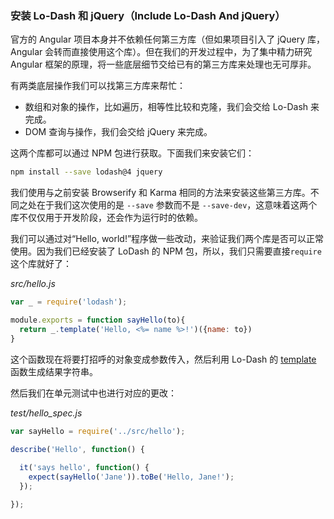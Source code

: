### 安装 Lo-Dash 和 jQuery（Include Lo-Dash And jQuery）

官方的 Angular 项目本身并不依赖任何第三方库（但如果项目引入了 jQuery 库，Angular 会转而直接使用这个库）。但在我们的开发过程中，为了集中精力研究 Angular 框架的原理，将一些底层细节交给已有的第三方库来处理也无可厚非。

有两类底层操作我们可以找第三方库来帮忙：

- 数组和对象的操作，比如遍历，相等性比较和克隆，我们会交给 Lo-Dash 来完成。
- DOM 查询与操作，我们会交给 jQuery 来完成。

这两个库都可以通过 NPM 包进行获取。下面我们来安装它们：

```bash
npm install --save lodash@4 jquery
``` 

我们使用与之前安装 Browserify 和 Karma 相同的方法来安装这些第三方库。不同之处在于我们这次使用的是 `--save` 参数而不是 `--save-dev`，这意味着这两个库不仅仅用于开发阶段，还会作为运行时的依赖。

我们可以通过对“Hello, world!”程序做一些改动，来验证我们两个库是否可以正常使用。因为我们已经安装了 LoDash 的 NPM 包，所以，我们只需要直接`require`这个库就好了：

_src/hello.js_

```js
var _ = require('lodash');

module.exports = function sayHello(to){
  return _.template('Hello, <%= name %>!')({name: to})
}
```

这个函数现在将要打招呼的对象变成参数传入，然后利用 Lo-Dash 的 [template](https://lodash.com/docs#template) 函数生成结果字符串。

然后我们在单元测试中也进行对应的更改：

_test/hello_spec.js_

```js
var sayHello = require('../src/hello');

describe('Hello', function() {
  
  it('says hello', function() {
    expect(sayHello('Jane')).toBe('Hello, Jane!');
  });

});
```
